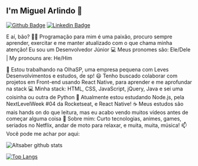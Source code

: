 ## I'm Miguel Arlindo :rocket:

[![Github Badge](https://img.shields.io/badge/-Github-000?style=flat-square&logo=Github&logoColor=white&link=https://github.com/Aeethon)](https://github.com/Aeethon)
[![Linkedin Badge](https://img.shields.io/badge/-LinkedIn-blue?style=flat-square&logo=Linkedin&logoColor=white&link=https://www.linkedin.com/in/miguelarlindo/)](https://www.linkedin.com/in/miguelarlindo//)

E aí, bão? 👋🏻
Programação para mim é uma paixão, procuro sempre aprender, exercitar e me manter atualizado com o que chama minha atenção!
Eu sou um Desenvolvedor Júnior 💻
Meus pronomes são: Ele/Dele | My pronouns are: He/Him

💙   Estou trabalhando na OlhaSP, uma empresa pequena com Leves Desenvolvimentos e estudos, de sp!
😃   Tenho buscado colaborar com projetos em Front-end usando React Native, para aprender e me aprofundar na stack
💻   Minha stack: HTML, CSS, JavaScript, jQuery, Java e sei uma coisinha ou outra de Python
🌱   Atualmente estou estudando Node.js, pela NextLevelWeek #04 da Rocketseat, e React Native!
☕   Meus estudos são mais hands on do que leitura, mas eu acabo vendo muitos vídeos antes de começar alguma coisa
💬   Sobre mim: Curto tecnologias, animes, games, seriados no Netflix, andar de moto para relaxar, e muita, muita, música!
📫   Você pode me achar por aqui:


![Altsaber github stats](https://github-readme-stats.vercel.app/api?username=Aeethon&show_icons=true&theme=dracula)
<br>

[![Top Langs](https://github-readme-stats.vercel.app/api/top-langs/?username=Aeethon&layout=Demo&theme=dracula)](https://github.com/Aeethon)











